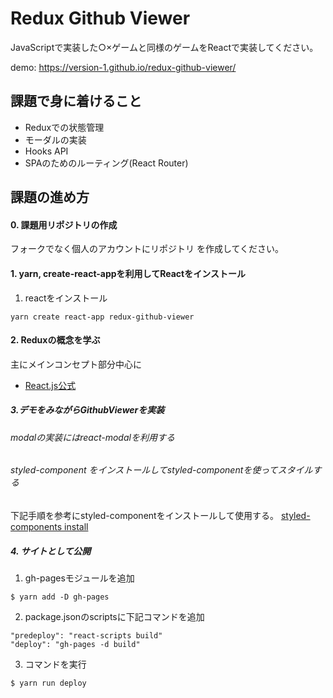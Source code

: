 

# Redux Github Viewer

JavaScriptで実装した○×ゲームと同様のゲームをReactで実装してください。

demo: https://version-1.github.io/redux-github-viewer/

## 課題で身に着けること

- Reduxでの状態管理
- モーダルの実装
- Hooks API
- SPAのためのルーティング(React Router)

## 課題の進め方

#### 0. 課題用リポジトリの作成

フォークでなく個人のアカウントにリポジトリ を作成してください。

#### 1. yarn, create-react-appを利用してReactをインストール

1. reactをインストール
```
yarn create react-app redux-github-viewer
```

#### 2. Reduxの概念を学ぶ

主にメインコンセプト部分中心に

- [React.js公式](https://redux.js.org/introduction/getting-started)

##### 3.デモをみながらGithubViewerを実装

###### modalの実装にはreact-modalを利用する

###### styled-component をインストールしてstyled-componentを使ってスタイルする

下記手順を参考にstyled-componentをインストールして使用する。
[styled-components install](https://styled-components.com/docs/basics#installation)

##### 4. サイトとして公開

1. gh-pagesモジュールを追加

```
$ yarn add -D gh-pages
```

2. package.jsonのscriptsに下記コマンドを追加

```
"predeploy": "react-scripts build"
"deploy": "gh-pages -d build"
```

3. コマンドを実行

```
$ yarn run deploy
```
